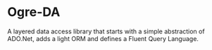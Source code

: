 # Ogre-DA
A layered data access library that starts with a simple abstraction of ADO.Net, adds a light ORM and defines a Fluent Query Language. 

